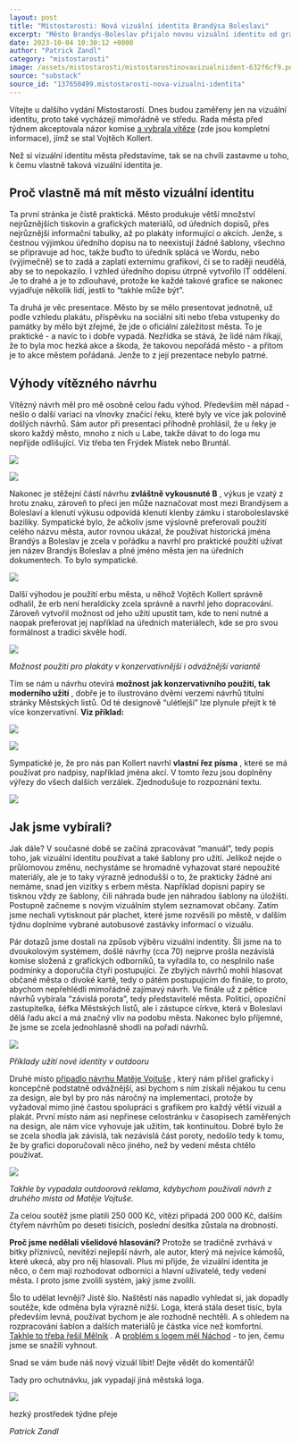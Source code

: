 ```yaml
---
layout: post
title: "Místostarosti: Nová vizuální identita Brandýsa Boleslavi"
excerpt: "Město Brandýs-Boleslav přijalo novou vizuální identitu od grafika Vojtěcha Kollerta, která nahradí dosavadní nekonzistentní grafické materiály. Klíčovým prvkem je stylizované písmeno „B“ odvozené z městského znaku, doplněné o upravený erb a vlastní řez písma pro nadpisy. Návrh umožňuje jak konzervativní, tak moderní využití, například na úředních dokumentech nebo plakátech. Postupně budou vytvořeny šablony a manuál pro jednotné použití, přičemž staré materiály se nebudou hromadně likvidovat."
date: 2023-10-04 10:30:12 +0000
author: "Patrick Zandl"
category: "mistostarosti"
image: /assets/mistostarosti/mistostarostinovavizualniident-632f6cf9.png
source: "substack"
source_id: "137650499.mistostarosti-nova-vizualni-identita"
---
```


Vítejte u dalšího vydání Místostarostí. Dnes budou zaměřeny jen na vizuální identitu, proto také vycházejí mimořádně ve středu. Rada města před týdnem akceptovala názor komise [a vybrala vítěze](https://www.brandysko.cz/mesto-ma-svou-jednotnou-vizualni-podobu/d-63718) (zde jsou kompletní informace), jímž se stal Vojtěch Kollert.

Než si vizuální identitu města představíme, tak se na chvíli zastavme u toho, k čemu vlastně taková vizuální identita je.

## Proč vlastně má mít město vizuální identitu

Ta první stránka je čistě praktická. Město produkuje větší množství nejrůznějších tiskovin a grafických materiálů, od úředních dopisů, přes nejrůznější informační tabulky, až po plakáty informující o akcích. Jenže, s čestnou výjimkou úředního dopisu na to neexistují žádné šablony, všechno se připravuje ad hoc, takže buďto to úředník splácá ve Wordu, nebo (výjimečně) se to zadá a zaplatí externímu grafikovi, či se to raději neudělá, aby se to nepokazilo. I vzhled úředního dopisu útrpně vytvořilo IT oddělení. Je to drahé a je to zdlouhavé, protože ke každé takové grafice se nakonec vyjadřuje několik lidí, jestli to “takhle může být”.

Ta druhá je věc presentace. Město by se mělo presentovat jednotně, už podle vzhledu plakátu, příspěvku na sociální síti nebo třeba vstupenky do památky by mělo být zřejmé, že jde o oficiální záležitost města. To je praktické - a navíc to i dobře vypadá. Nezřídka se stává, že lidé nám říkají, že to byla moc hezká akce a škoda, že takovou nepořádá město - a přitom je to akce městem pořádaná. Jenže to z její prezentace nebylo patrné.

## Výhody vítězného návrhu

Vítězný návrh měl pro mě osobně celou řadu výhod. Především měl nápad - nešlo o další variaci na vlnovky značící řeku, které byly ve více jak polovině došlých návrhů. Sám autor při presentaci příhodně prohlásil, že u řeky je skoro každý město, mnoho z nich u Labe, takže dávat to do loga mu nepřijde odlišující. Viz třeba ten Frýdek Místek nebo Bruntál.

![](/assets/mistostarosti/mistostarostinovavizualniident-632f6cf9.png)

![](/assets/mistostarosti/mistostarostinovavizualniident-7078df50.png)

Nakonec je stěžejní částí návrhu **zvláštně vykousnuté B** , výkus je vzatý z hrotu znaku, zároveň to přeci jen může naznačovat most mezi Brandýsem a Boleslaví a klenutí výkusu odpovídá klenutí klenby zámku i staroboleslavské baziliky. Sympatické bylo, že ačkoliv jsme výslovně preferovali použití celého názvu města, autor rovnou ukázal, že používat historická jména Brandýs a Boleslav je zcela v pořádku a navrhl pro praktické použití užívat jen název Brandýs Boleslav a plné jméno města jen na úředních dokumentech. To bylo sympatické.

![](/assets/mistostarosti/mistostarostinovavizualniident-e03bcd89.png)

Další výhodou je použití erbu města, u něhož Vojtěch Kollert správně odhalil, že erb není heraldicky zcela správně a navrhl jeho dopracování. Zároveň vytvořil možnost od jeho užití upustit tam, kde to není nutné a naopak preferovat jej například na úředních materiálech, kde se pro svou formálnost a tradici skvěle hodí.

![](/assets/mistostarosti/mistostarostinovavizualniident-7e8ca68f.png)

*Možnost použití pro plakáty v konzervativnější i odvážnější variantě*

Tím se nám u návrhu otevírá **možnost jak konzervativního použití, tak moderního užití** , dobře je to ilustrováno dvěmi verzemi návrhů titulní stránky Městských listů. Od té designově “ulétlejší” lze plynule přejít k té více konzervativní. **Viz příklad:**

![](/assets/mistostarosti/mistostarostinovavizualniident-267a26c4.png)

![](/assets/mistostarosti/mistostarostinovavizualniident-a2dc5173.png)

Sympatické je, že pro nás pan Kollert navrhl **vlastní řez písma** , které se má používat pro nadpisy, například jména akcí. V tomto řezu jsou doplněny výřezy do všech dalších verzálek. Zjednodušuje to rozpoznání textu.

![](/assets/mistostarosti/mistostarostinovavizualniident-6731f8df.png)

## Jak jsme vybírali?

Jak dále? V současné době se začíná zpracovávat “manuál”, tedy popis toho, jak vizuální identitu používat a také šablony pro užití. Jelikož nejde o průlomovou změnu, nechystáme se hromadně vyhazovat staré nepoužité materiály, ale je to taky výrazně jednodušší o to, že prakticky žádné ani nemáme, snad jen vizitky s erbem města. Například dopisní papíry se tisknou vždy ze šablony, čili náhrada bude jen náhradou šablony na úložišti. Postupně začneme s novým vizuálním stylem seznamovat občany. Zatím jsme nechali vytisknout pár plachet, které jsme rozvěsili po městě, v dalším týdnu doplníme vybrané autobusové zastávky informací o vizuálu.

Pár dotazů jsme dostali na způsob výběru vizuální indentity. Šli jsme na to dvoukolovým systémem, došlé návrhy (cca 70) nejprve prošla nezávislá komise složená z grafických odborníků, ta vyřadila to, co nesplnilo naše podmínky a doporučila čtyři postupující. Ze zbylých návrhů mohli hlasovat občané města o divoké kartě, tedy o pátém postupujícím do finále, to proto, abychom nepřehlédli mimořádně zajímavý návrh. Ve finále už z pětice návrhů vybírala “závislá porota”, tedy představitelé města. Politici, opoziční zastupitelka, šéfka Městských listů, ale i zástupce církve, která v Boleslavi dělá řadu akcí a má značný vliv na podobu města. Nakonec bylo příjemné, že jsme se zcela jednohlasně shodli na pořadí návrhů.

![](/assets/mistostarosti/mistostarostinovavizualniident-6095d350.png)

*Příklady užití nové identity v outdooru*

Druhé místo [připadlo návrhu Matěje Vojtuše](https://www.brandysko.cz/assets/File.ashx?id_org=904&id_dokumenty=64307) , který nám přišel graficky i koncepčně podstatně odvážnější, asi bychom s ním získali nějakou tu cenu za design, ale byl by pro nás náročný na implementaci, protože by vyžadoval mimo jiné častou spolupráci s grafikem pro každý větší vizuál a plakát. První místo nám asi nepřinese celostránku v časopisech zaměřených na design, ale nám více vyhovuje jak užitím, tak kontinuitou. Dobré bylo že se zcela shodla jak závislá, tak nezávislá část poroty, nedošlo tedy k tomu, že by grafici doporučovali něco jiného, než by vedení města chtělo používat.

![](/assets/mistostarosti/mistostarostinovavizualniident-a0519aa5.png)

*Takhle by vypadala outdoorová reklama, kdybychom používali návrh z druhého místa od Matěje Vojtuše.*

Za celou soutěž jsme platili 250 000 Kč, vítězi připadá 200 000 Kč, dalším čtyřem návrhům po deseti tisících, poslední desítka zůstala na drobnosti.

**Proč jsme nedělali všelidové hlasování?** Protože se tradičně zvrhává v bitky příznivců, nevítězí nejlepší návrh, ale autor, který má nejvíce kámošů, které ukecá, aby pro něj hlasovali. Plus mi přijde, že vizuální identita je něco, o čem mají rozhodovat odborníci a hlavní uživatelé, tedy vedení města. I proto jsme zvolili systém, jaký jsme zvolili.

Šlo to udělat levněji? Jistě šlo. Naštěstí nás napadlo vyhledat si, jak dopadly soutěže, kde odměna byla výrazně nižší. Loga, která stála deset tisíc, byla především levná, používat bychom je ale rozhodně nechtěli. A s ohledem na rozpracování šablon a dalších materiálů je částka více než komfortní.  [Takhle to třeba řešil Mělník](https://www.designportal.cz/melnik-porada-neverejnou-soutez-na-jednotny-vizualni-styl-za-120-tisic/) . A [problém s logem měl Náchod](https://www.idnes.cz/hradec-kralove/zpravy/logo-logotyp-nachod-nestle-spor-urad-prumysloveho-vlastnictvi-aktualizace-zmena-kralovehradecky.A200129_152633_hradec-zpravy_tuu) - to jen, čemu jsme se snažili vyhnout.

Snad se vám bude náš nový vizuál líbit! Dejte vědět do komentářů!

Tady pro ochutnávku, jak vypadají jiná městská loga.

![](/assets/mistostarosti/mistostarostinovavizualniident-8b76b694.webp)

hezký prostředek týdne přeje

*Patrick Zandl*